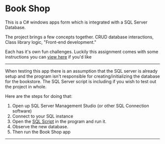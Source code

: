 # Book Shop

This is a C# windows apps form which is integrated with a SQL Server Database.


The project brings a few concepts together. CRUD database interactions, Class library logic, "Front-end development."   
  
Each has it's own fun challenges. Luckily this assignment comes with some instructions you can [view here](./CPW-115_Final.pdf) if you'd like

--- 

When testing this app there is an assumption that the SQL server is already setup and the program isn't responsible for creating/initializing the database for the bookstore. The SQL Server script is including if you wish to test out the project in whole. 

Here are the steps for doing that:

1. Open up SQL Server Management Studio (or other SQL Connection software)
2. Connect to your SQL instance
3. Open the [SQL Script]() in the program and run it.  
4. Observe the new database. 
5. Then run the Book Shop app

---





